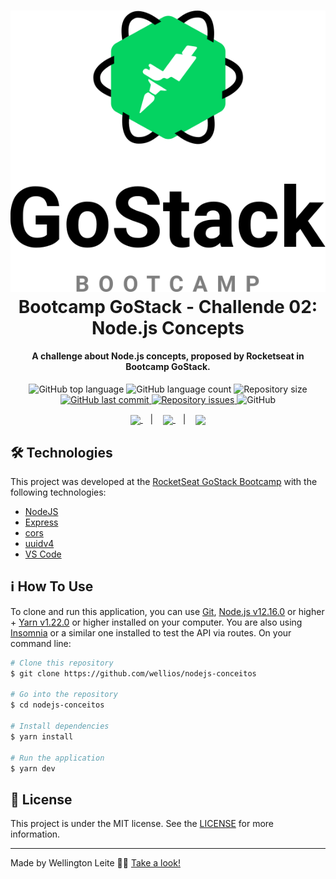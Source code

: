 <h1 align="center">
    <img alt="GoStack MeetApp" src="https://github.com/Wellios/nodejs-conceitos/blob/master/src/assets/logo-gostack.svg" />
    <br>
    Bootcamp GoStack - Challende 02: Node.js Concepts
</h1>

<h4 align="center">
  A challenge about Node.js concepts, proposed by Rocketseat in Bootcamp GoStack.
</h4>
<p align="center">
  <img alt="GitHub top language" src="https://img.shields.io/github/languages/top/wellios/nodejs-conceitos.svg">

  <img alt="GitHub language count" src="https://img.shields.io/github/languages/count/wellios/nodejs-conceitos.svg">

  <img alt="Repository size" src="https://img.shields.io/github/repo-size/wellios/nodejs-conceitos.svg">
  <a href="https://github.com/lukemorales/gostack-fullstack-meetapp/commits/master">
    <img alt="GitHub last commit" src="https://img.shields.io/github/last-commit/wellios/nodejs-conceitos.svg">
  </a>

  <a href="https://github.com/lukemorales/gostack-fullstack-meetapp/issues">
    <img alt="Repository issues" src="https://img.shields.io/github/issues/wellios/nodejs-conceitos.svg">
  </a>

  <img alt="GitHub" src="https://img.shields.io/github/license/wellios/nodejs-conceitos.svg">
</p>

<p align="center">
  <a href="#rocket-technologies">
    <img align="center" src="https://img.shields.io/badge/Technologies-a5a5a5"/>
  </a>&nbsp;&nbsp;&nbsp;|&nbsp;&nbsp;&nbsp;
  <a href="#information_source-how-to-use">
    <img align="center" src="https://img.shields.io/badge/How_To_Use-a5a5a5"/>
  </a>&nbsp;&nbsp;&nbsp;|&nbsp;&nbsp;&nbsp;
  <a href="#memo-license">
    <img align="center" src="https://img.shields.io/badge/License-a5a5a5"/>
  </a>
</p>

## 🛠 Technologies

This project was developed at the [RocketSeat GoStack Bootcamp](https://rocketseat.com.br/bootcamp) with the following technologies:

- [NodeJS](https://nodejs.org)
- [Express](https://expressjs.com/pt-br/)
- [cors](https://github.com/expressjs/cors)
- [uuidv4](https://github.com/thenativeweb/uuidv4)
- [VS Code][vc]

## :information_source: How To Use

To clone and run this application, you can use [Git](https://git-scm.com), [Node.js v12.16.0][nodejs] or higher + [Yarn v1.22.0][yarn] or higher installed on your computer. You are also using [Insomnia](https://insomnia.rest) or a similar one installed to test the API via routes. On your command line:

```bash
# Clone this repository
$ git clone https://github.com/wellios/nodejs-conceitos

# Go into the repository
$ cd nodejs-conceitos

# Install dependencies
$ yarn install

# Run the application
$ yarn dev
```

## :memo: License

This project is under the MIT license. See the [LICENSE](https://github.com/wellios/nodejs-conceitos/blob/master/LICENSE) for more information.

---

Made by Wellington Leite 👨‍💻 [Take a look!](https://www.linkedin.com/in/wellington-leite/)

[nodejs]: https://nodejs.org/
[yarn]: https://yarnpkg.com/
[vc]: https://code.visualstudio.com/
[vceditconfig]: https://marketplace.visualstudio.com/items?itemName=EditorConfig.EditorConfig
[vceslint]: https://marketplace.visualstudio.com/items?itemName=dbaeumer.vscode-eslint
